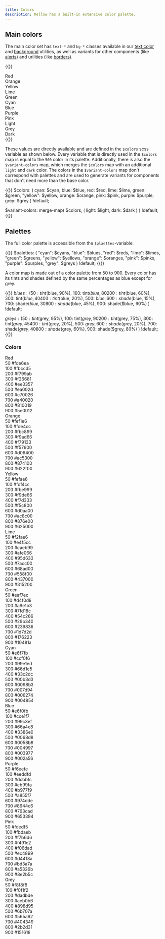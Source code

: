 ```yaml
---
title: Colors
description: Mellow has a built-in extensive color palette.
---
```


## Main colors
The main color set has `text-*` and `bg-*` classes available in our [text color](/utilities/color) and [background](/utilities/background) utilities, as well as variants for other components (like [alerts](/components/alert)) and urilities (like [borders](/utilities/borders)).

{{<example show_code="false">}}
<div class="grid grid-2 grid-sm-3">
  <div class="bg-red-500 p-3 rounded-sm">Red</div>
  <div class="bg-orange-500 p-3 rounded-sm">Orange</div>
  <div class="bg-yellow-500 p-3 rounded-sm">Yellow</div>
  <div class="bg-lime-500 p-3 rounded-sm">Lime</div>
  <div class="bg-green-500 p-3 rounded-sm">Green</div>
  <div class="bg-cyan-500 p-3 rounded-sm">Cyan</div>
  <div class="bg-blue-500 p-3 rounded-sm">Blue</div>
  <div class="bg-purple-500 p-3 rounded-sm">Purple</div>
  <div class="bg-pink-500 p-3 rounded-sm">Pink</div>
  <div class="bg-light p-3 rounded-sm">Light</div>
  <div class="bg-grey-500 p-3 rounded-sm">Grey</div>
  <div class="bg-dark text-white p-3 rounded-sm">Dark</div>
</div>
{{</example>}}

These values are directly available and are defined in the `$colors` scss variable as shown below. Every variable that is directly used in the `$colors` map is equal to the `500` color in its palette. Additionally, there is also the `$variant-colors` map, which merges the `$colors` map with an additional `light` and `dark` color. The colors in the `$variant-colors` map don't correspond with palettes and are used to generate variants for components that don't need more than the base color.

{{<example show_preview="false" lang="scss">}}
$colors: (
  cyan: $cyan,
  blue: $blue,
  red: $red,
  lime: $lime,
  green: $green,
  "yellow": $yellow,
  orange: $orange,
  pink: $pink,
  purple: $purple,
  grey: $grey
) !default;

$variant-colors: merge-map(
  $colors,
  (
    light: $light,
    dark: $dark
  )
) !default;
{{</example>}}

## Palettes
The full color palette is accessible from the `$plaettes`-variable.

{{<example show_preview="false" lang="scss">}}
$palettes: (
  "cyan": $cyans,
  "blue": $blues,
  "red": $reds,
  "lime": $limes,
  "green": $greens,
  "yellow": $yellows,
  "orange": $oranges,
  "pink": $pinks,
  "purple": $purples,
  "grey": $greys
) !default;
{{</example>}}

A color map is made out of a color palette from 50 to 900. Every color has its tints and shades defined by the same percentages as blue except for grey.

{{<example show_preview="false" lang="scss">}}
$blues: (
  50: tint($blue, 90%),
  100: tint($blue, 80%),
  200: tint($blue, 60%),
  300: tint($blue, 40%),
  400: tint($blue, 20%),
  500: $blue,
  600: shade($blue, 15%),
  700: shade($blue, 30%),
  800: shade($blue, 45%),
  900: shade($blue, 60%)
) !default;

$greys: (
  50: tint($grey, 95%),
  100: tint($grey, 90%),
  200: tint($grey, 75%),
  300: tint($grey, 45%),
  400: tint($grey, 20%),
  500: $grey,
  600: shade($grey, 20%),
  700: shade($grey, 40%),
  800: shade($grey, 60%),
  900: shade($grey, 80%)
) !default;
{{</example>}}

### Colors
<div class="d-flex mb-3">
  <div class="w-4 flex-shrink-0">
    <span class="fw-bold">Red</span>
  </div>
  <div class="grid grid-5 grid-xxl-10 gap-2 flex-grow-1">
    <div class="d-flex flex-column">
      <div class="bg-red-50 py-4 mb-1 rounded-sm"></div>
      <span class="text-small">50</span>
      <span class="text-small text-muted">#fde6ea</span>
    </div>
    <div class="d-flex flex-column">
      <div class="bg-red-100 py-4 mb-1 rounded-sm"></div>
      <span class="text-small">100</span>
      <span class="text-small text-muted">#fbccd5</span>
    </div>
    <div class="d-flex flex-column">
      <div class="bg-red-200 py-4 mb-1 rounded-sm"></div>
      <span class="text-small">200</span>
      <span class="text-small text-muted">#f799ab</span>
    </div>
    <div class="d-flex flex-column">
      <div class="bg-red-300 py-4 mb-1 rounded-sm"></div>
      <span class="text-small">300</span>
      <span class="text-small text-muted">#f26681</span>
    </div>
    <div class="d-flex flex-column">
      <div class="bg-red-400 py-4 mb-1 rounded-sm"></div>
      <span class="text-small">400</span>
      <span class="text-small text-muted">#ee3357</span>
    </div>
    <div class="d-flex flex-column">
      <div class="bg-red-500 py-4 mb-1 rounded-sm"></div>
      <span class="text-small">500</span>
      <span class="text-small text-muted">#ea002d</span>
    </div>
    <div class="d-flex flex-column">
      <div class="bg-red-600 py-4 mb-1 rounded-sm"></div>
      <span class="text-small">600</span>
      <span class="text-small text-muted">#c70026</span>
    </div>
    <div class="d-flex flex-column">
      <div class="bg-red-700 py-4 mb-1 rounded-sm"></div>
      <span class="text-small">700</span>
      <span class="text-small text-muted">#a40020</span>
    </div>
    <div class="d-flex flex-column">
      <div class="bg-red-800 py-4 mb-1 rounded-sm"></div>
      <span class="text-small">800</span>
      <span class="text-small text-muted">#810019</span>
    </div>
    <div class="d-flex flex-column">
      <div class="bg-red-900 py-4 mb-1 rounded-sm"></div>
      <span class="text-small">900</span>
      <span class="text-small text-muted">#5e0012</span>
    </div>
  </div>
</div>
<div class="d-flex mb-3">
  <div class="w-4 flex-shrink-0">
    <span class="fw-bold">Orange</span>
  </div>
  <div class="grid grid-5 grid-xxl-10 gap-2 flex-grow-1">
    <div class="d-flex flex-column">
      <div class="bg-orange-50 py-4 mb-1 rounded-sm"></div>
      <span class="text-small">50</span>
      <span class="text-small text-muted">#fef1e6</span>
    </div>
    <div class="d-flex flex-column">
      <div class="bg-orange-100 py-4 mb-1 rounded-sm"></div>
      <span class="text-small">100</span>
      <span class="text-small text-muted">#fde4cc</span>
    </div>
    <div class="d-flex flex-column">
      <div class="bg-orange-200 py-4 mb-1 rounded-sm"></div>
      <span class="text-small">200</span>
      <span class="text-small text-muted">#fbc899</span>
    </div>
    <div class="d-flex flex-column">
      <div class="bg-orange-300 py-4 mb-1 rounded-sm"></div>
      <span class="text-small">300</span>
      <span class="text-small text-muted">#f9ad66</span>
    </div>
    <div class="d-flex flex-column">
      <div class="bg-orange-400 py-4 mb-1 rounded-sm"></div>
      <span class="text-small">400</span>
      <span class="text-small text-muted">#f79133</span>
    </div>
    <div class="d-flex flex-column">
      <div class="bg-orange-500 py-4 mb-1 rounded-sm"></div>
      <span class="text-small">500</span>
      <span class="text-small text-muted">#f57600</span>
    </div>
    <div class="d-flex flex-column">
      <div class="bg-orange-600 py-4 mb-1 rounded-sm"></div>
      <span class="text-small">600</span>
      <span class="text-small text-muted">#d06400</span>
    </div>
    <div class="d-flex flex-column">
      <div class="bg-orange-700 py-4 mb-1 rounded-sm"></div>
      <span class="text-small">700</span>
      <span class="text-small text-muted">#ac5300</span>
    </div>
    <div class="d-flex flex-column">
      <div class="bg-orange-800 py-4 mb-1 rounded-sm"></div>
      <span class="text-small">800</span>
      <span class="text-small text-muted">#874100</span>
    </div>
    <div class="d-flex flex-column">
      <div class="bg-orange-900 py-4 mb-1 rounded-sm"></div>
      <span class="text-small">900</span>
      <span class="text-small text-muted">#622f00</span>
    </div>
  </div>
</div>
<div class="d-flex mb-3">
  <div class="w-4 flex-shrink-0">
    <span class="fw-bold">Yellow</span>
  </div>
  <div class="grid grid-5 grid-xxl-10 gap-2 flex-grow-1">
    <div class="d-flex flex-column">
      <div class="bg-yellow-50 py-4 mb-1 rounded-sm"></div>
      <span class="text-small">50</span>
      <span class="text-small text-muted">#fefae6</span>
    </div>
    <div class="d-flex flex-column">
      <div class="bg-yellow-100 py-4 mb-1 rounded-sm"></div>
      <span class="text-small">100</span>
      <span class="text-small text-muted">#fdf4cc</span>
    </div>
    <div class="d-flex flex-column">
      <div class="bg-yellow-200 py-4 mb-1 rounded-sm"></div>
      <span class="text-small">200</span>
      <span class="text-small text-muted">#fbe999</span>
    </div>
    <div class="d-flex flex-column">
      <div class="bg-yellow-300 py-4 mb-1 rounded-sm"></div>
      <span class="text-small">300</span>
      <span class="text-small text-muted">#f9de66</span>
    </div>
    <div class="d-flex flex-column">
      <div class="bg-yellow-400 py-4 mb-1 rounded-sm"></div>
      <span class="text-small">400</span>
      <span class="text-small text-muted">#f7d333</span>
    </div>
    <div class="d-flex flex-column">
      <div class="bg-yellow-500 py-4 mb-1 rounded-sm"></div>
      <span class="text-small">500</span>
      <span class="text-small text-muted">#f5c800</span>
    </div>
    <div class="d-flex flex-column">
      <div class="bg-yellow-600 py-4 mb-1 rounded-sm"></div>
      <span class="text-small">600</span>
      <span class="text-small text-muted">#d0aa00</span>
    </div>
    <div class="d-flex flex-column">
      <div class="bg-yellow-700 py-4 mb-1 rounded-sm"></div>
      <span class="text-small">700</span>
      <span class="text-small text-muted">#ac8c00</span>
    </div>
    <div class="d-flex flex-column">
      <div class="bg-yellow-800 py-4 mb-1 rounded-sm"></div>
      <span class="text-small">800</span>
      <span class="text-small text-muted">#876e00</span>
    </div>
    <div class="d-flex flex-column">
      <div class="bg-yellow-900 py-4 mb-1 rounded-sm"></div>
      <span class="text-small">900</span>
      <span class="text-small text-muted">#625000</span>
    </div>
  </div>
</div>
<div class="d-flex mb-3">
  <div class="w-4 flex-shrink-0">
    <span class="fw-bold">Lime</span>
  </div>
  <div class="grid grid-5 grid-xxl-10 gap-2 flex-grow-1">
    <div class="d-flex flex-column">
      <div class="bg-lime-50 py-4 mb-1 rounded-sm"></div>
      <span class="text-small">50</span>
      <span class="text-small text-muted">#f2fae6</span>
    </div>
    <div class="d-flex flex-column">
      <div class="bg-lime-100 py-4 mb-1 rounded-sm"></div>
      <span class="text-small">100</span>
      <span class="text-small text-muted">#e4f5cc</span>
    </div>
    <div class="d-flex flex-column">
      <div class="bg-lime-200 py-4 mb-1 rounded-sm"></div>
      <span class="text-small">200</span>
      <span class="text-small text-muted">#caeb99</span>
    </div>
    <div class="d-flex flex-column">
      <div class="bg-lime-300 py-4 mb-1 rounded-sm"></div>
      <span class="text-small">300</span>
      <span class="text-small text-muted">#afe066</span>
    </div>
    <div class="d-flex flex-column">
      <div class="bg-lime-400 py-4 mb-1 rounded-sm"></div>
      <span class="text-small">400</span>
      <span class="text-small text-muted">#95d633</span>
    </div>
    <div class="d-flex flex-column">
      <div class="bg-lime-500 py-4 mb-1 rounded-sm"></div>
      <span class="text-small">500</span>
      <span class="text-small text-muted">#7acc00</span>
    </div>
    <div class="d-flex flex-column">
      <div class="bg-lime-600 py-4 mb-1 rounded-sm"></div>
      <span class="text-small">600</span>
      <span class="text-small text-muted">#68ad00</span>
    </div>
    <div class="d-flex flex-column">
      <div class="bg-lime-700 py-4 mb-1 rounded-sm"></div>
      <span class="text-small">700</span>
      <span class="text-small text-muted">#558f00</span>
    </div>
    <div class="d-flex flex-column">
      <div class="bg-lime-800 py-4 mb-1 rounded-sm"></div>
      <span class="text-small">800</span>
      <span class="text-small text-muted">#437000</span>
    </div>
    <div class="d-flex flex-column">
      <div class="bg-lime-900 py-4 mb-1 rounded-sm"></div>
      <span class="text-small">900</span>
      <span class="text-small text-muted">#315200</span>
    </div>
  </div>
</div>
<div class="d-flex mb-3">
  <div class="w-4 flex-shrink-0">
    <span class="fw-bold">Green</span>
  </div>
  <div class="grid grid-5 grid-xxl-10 gap-2 flex-grow-1">
    <div class="d-flex flex-column">
      <div class="bg-green-50 py-4 mb-1 rounded-sm"></div>
      <span class="text-small">50</span>
      <span class="text-small text-muted">#eaf7ec</span>
    </div>
    <div class="d-flex flex-column">
      <div class="bg-green-100 py-4 mb-1 rounded-sm"></div>
      <span class="text-small">100</span>
      <span class="text-small text-muted">#d4f0d9</span>
    </div>
    <div class="d-flex flex-column">
      <div class="bg-green-200 py-4 mb-1 rounded-sm"></div>
      <span class="text-small">200</span>
      <span class="text-small text-muted">#a9e1b3</span>
    </div>
    <div class="d-flex flex-column">
      <div class="bg-green-300 py-4 mb-1 rounded-sm"></div>
      <span class="text-small">300</span>
      <span class="text-small text-muted">#7fd18c</span>
    </div>
    <div class="d-flex flex-column">
      <div class="bg-green-400 py-4 mb-1 rounded-sm"></div>
      <span class="text-small">400</span>
      <span class="text-small text-muted">#54c266</span>
    </div>
    <div class="d-flex flex-column">
      <div class="bg-green-500 py-4 mb-1 rounded-sm"></div>
      <span class="text-small">500</span>
      <span class="text-small text-muted">#29b340</span>
    </div>
    <div class="d-flex flex-column">
      <div class="bg-green-600 py-4 mb-1 rounded-sm"></div>
      <span class="text-small">600</span>
      <span class="text-small text-muted">#239836</span>
    </div>
    <div class="d-flex flex-column">
      <div class="bg-green-700 py-4 mb-1 rounded-sm"></div>
      <span class="text-small">700</span>
      <span class="text-small text-muted">#1d7d2d</span>
    </div>
    <div class="d-flex flex-column">
      <div class="bg-green-800 py-4 mb-1 rounded-sm"></div>
      <span class="text-small">800</span>
      <span class="text-small text-muted">#176223</span>
    </div>
    <div class="d-flex flex-column">
      <div class="bg-green-900 py-4 mb-1 rounded-sm"></div>
      <span class="text-small">900</span>
      <span class="text-small text-muted">#10481a</span>
    </div>
  </div>
</div>
<div class="d-flex mb-3">
  <div class="w-4 flex-shrink-0">
    <span class="fw-bold">Cyan</span>
  </div>
  <div class="grid grid-5 grid-xxl-10 gap-2 flex-grow-1">
    <div class="d-flex flex-column">
      <div class="bg-cyan-50 py-4 mb-1 rounded-sm"></div>
      <span class="text-small">50</span>
      <span class="text-small text-muted">#e6f7fb</span>
    </div>
    <div class="d-flex flex-column">
      <div class="bg-cyan-100 py-4 mb-1 rounded-sm"></div>
      <span class="text-small">100</span>
      <span class="text-small text-muted">#ccf0f6</span>
    </div>
    <div class="d-flex flex-column">
      <div class="bg-cyan-200 py-4 mb-1 rounded-sm"></div>
      <span class="text-small">200</span>
      <span class="text-small text-muted">#99e1ed</span>
    </div>
    <div class="d-flex flex-column">
      <div class="bg-cyan-300 py-4 mb-1 rounded-sm"></div>
      <span class="text-small">300</span>
      <span class="text-small text-muted">#66d1e5</span>
    </div>
    <div class="d-flex flex-column">
      <div class="bg-cyan-400 py-4 mb-1 rounded-sm"></div>
      <span class="text-small">400</span>
      <span class="text-small text-muted">#33c2dc</span>
    </div>
    <div class="d-flex flex-column">
      <div class="bg-cyan-500 py-4 mb-1 rounded-sm"></div>
      <span class="text-small">500</span>
      <span class="text-small text-muted">#00b3d3</span>
    </div>
    <div class="d-flex flex-column">
      <div class="bg-cyan-600 py-4 mb-1 rounded-sm"></div>
      <span class="text-small">600</span>
      <span class="text-small text-muted">#0098b3</span>
    </div>
    <div class="d-flex flex-column">
      <div class="bg-cyan-700 py-4 mb-1 rounded-sm"></div>
      <span class="text-small">700</span>
      <span class="text-small text-muted">#007d94</span>
    </div>
    <div class="d-flex flex-column">
      <div class="bg-cyan-800 py-4 mb-1 rounded-sm"></div>
      <span class="text-small">800</span>
      <span class="text-small text-muted">#006274</span>
    </div>
    <div class="d-flex flex-column">
      <div class="bg-cyan-900 py-4 mb-1 rounded-sm"></div>
      <span class="text-small">900</span>
      <span class="text-small text-muted">#004854</span>
    </div>
  </div>
</div>
<div class="d-flex mb-3">
  <div class="w-4 flex-shrink-0">
    <span class="fw-bold">Blue</span>
  </div>
  <div class="grid grid-5 grid-xxl-10 gap-2 flex-grow-1">
    <div class="d-flex flex-column">
      <div class="bg-blue-50 py-4 mb-1 rounded-sm"></div>
      <span class="text-small">50</span>
      <span class="text-small text-muted">#e6f0fb</span>
    </div>
    <div class="d-flex flex-column">
      <div class="bg-blue-100 py-4 mb-1 rounded-sm"></div>
      <span class="text-small">100</span>
      <span class="text-small text-muted">#cce1f7</span>
    </div>
    <div class="d-flex flex-column">
      <div class="bg-blue-200 py-4 mb-1 rounded-sm"></div>
      <span class="text-small">200</span>
      <span class="text-small text-muted">#99c3ef</span>
    </div>
    <div class="d-flex flex-column">
      <div class="bg-blue-300 py-4 mb-1 rounded-sm"></div>
      <span class="text-small">300</span>
      <span class="text-small text-muted">#66a4e8</span>
    </div>
    <div class="d-flex flex-column">
      <div class="bg-blue-400 py-4 mb-1 rounded-sm"></div>
      <span class="text-small">400</span>
      <span class="text-small text-muted">#3386e0</span>
    </div>
    <div class="d-flex flex-column">
      <div class="bg-blue-500 py-4 mb-1 rounded-sm"></div>
      <span class="text-small">500</span>
      <span class="text-small text-muted">#0068d8</span>
    </div>
    <div class="d-flex flex-column">
      <div class="bg-blue-600 py-4 mb-1 rounded-sm"></div>
      <span class="text-small">600</span>
      <span class="text-small text-muted">#0058b8</span>
    </div>
    <div class="d-flex flex-column">
      <div class="bg-blue-700 py-4 mb-1 rounded-sm"></div>
      <span class="text-small">700</span>
      <span class="text-small text-muted">#004997</span>
    </div>
    <div class="d-flex flex-column">
      <div class="bg-blue-800 py-4 mb-1 rounded-sm"></div>
      <span class="text-small">800</span>
      <span class="text-small text-muted">#003977</span>
    </div>
    <div class="d-flex flex-column">
      <div class="bg-blue-900 py-4 mb-1 rounded-sm"></div>
      <span class="text-small">900</span>
      <span class="text-small text-muted">#002a56</span>
    </div>
  </div>
</div>
<div class="d-flex mb-3">
  <div class="w-4 flex-shrink-0">
    <span class="fw-bold">Purple</span>
  </div>
  <div class="grid grid-5 grid-xxl-10 gap-2 flex-grow-1">
    <div class="d-flex flex-column">
      <div class="bg-purple-50 py-4 mb-1 rounded-sm"></div>
      <span class="text-small">50</span>
      <span class="text-small text-muted">#f6eefe</span>
    </div>
    <div class="d-flex flex-column">
      <div class="bg-purple-100 py-4 mb-1 rounded-sm"></div>
      <span class="text-small">100</span>
      <span class="text-small text-muted">#eeddfd</span>
    </div>
    <div class="d-flex flex-column">
      <div class="bg-purple-200 py-4 mb-1 rounded-sm"></div>
      <span class="text-small">200</span>
      <span class="text-small text-muted">#dcbbfc</span>
    </div>
    <div class="d-flex flex-column">
      <div class="bg-purple-300 py-4 mb-1 rounded-sm"></div>
      <span class="text-small">300</span>
      <span class="text-small text-muted">#cb99fa</span>
    </div>
    <div class="d-flex flex-column">
      <div class="bg-purple-400 py-4 mb-1 rounded-sm"></div>
      <span class="text-small">400</span>
      <span class="text-small text-muted">#b977f9</span>
    </div>
    <div class="d-flex flex-column">
      <div class="bg-purple-500 py-4 mb-1 rounded-sm"></div>
      <span class="text-small">500</span>
      <span class="text-small text-muted">#a855f7</span>
    </div>
    <div class="d-flex flex-column">
      <div class="bg-purple-600 py-4 mb-1 rounded-sm"></div>
      <span class="text-small">600</span>
      <span class="text-small text-muted">#974dde</span>
    </div>
    <div class="d-flex flex-column">
      <div class="bg-purple-700 py-4 mb-1 rounded-sm"></div>
      <span class="text-small">700</span>
      <span class="text-small text-muted">#8644c6</span>
    </div>
    <div class="d-flex flex-column">
      <div class="bg-purple-800 py-4 mb-1 rounded-sm"></div>
      <span class="text-small">800</span>
      <span class="text-small text-muted">#763cad</span>
    </div>
    <div class="d-flex flex-column">
      <div class="bg-purple-900 py-4 mb-1 rounded-sm"></div>
      <span class="text-small">900</span>
      <span class="text-small text-muted">#653394</span>
    </div>
  </div>
</div>
<div class="d-flex mb-3">
  <div class="w-4 flex-shrink-0">
    <span class="fw-bold">Pink</span>
  </div>
  <div class="grid grid-5 grid-xxl-10 gap-2 flex-grow-1">
    <div class="d-flex flex-column">
      <div class="bg-pink-50 py-4 mb-1 rounded-sm"></div>
      <span class="text-small">50</span>
      <span class="text-small text-muted">#fdedf5</span>
    </div>
    <div class="d-flex flex-column">
      <div class="bg-pink-100 py-4 mb-1 rounded-sm"></div>
      <span class="text-small">100</span>
      <span class="text-small text-muted">#fbdaeb</span>
    </div>
    <div class="d-flex flex-column">
      <div class="bg-pink-200 py-4 mb-1 rounded-sm"></div>
      <span class="text-small">200</span>
      <span class="text-small text-muted">#f7b6d6</span>
    </div>
    <div class="d-flex flex-column">
      <div class="bg-pink-300 py-4 mb-1 rounded-sm"></div>
      <span class="text-small">300</span>
      <span class="text-small text-muted">#f491c2</span>
    </div>
    <div class="d-flex flex-column">
      <div class="bg-pink-400 py-4 mb-1 rounded-sm"></div>
      <span class="text-small">400</span>
      <span class="text-small text-muted">#f06dad</span>
    </div>
    <div class="d-flex flex-column">
      <div class="bg-pink-500 py-4 mb-1 rounded-sm"></div>
      <span class="text-small">500</span>
      <span class="text-small text-muted">#ec4899</span>
    </div>
    <div class="d-flex flex-column">
      <div class="bg-pink-600 py-4 mb-1 rounded-sm"></div>
      <span class="text-small">600</span>
      <span class="text-small text-muted">#d4418a</span>
    </div>
    <div class="d-flex flex-column">
      <div class="bg-pink-700 py-4 mb-1 rounded-sm"></div>
      <span class="text-small">700</span>
      <span class="text-small text-muted">#bd3a7a</span>
    </div>
    <div class="d-flex flex-column">
      <div class="bg-pink-800 py-4 mb-1 rounded-sm"></div>
      <span class="text-small">800</span>
      <span class="text-small text-muted">#a5326b</span>
    </div>
    <div class="d-flex flex-column">
      <div class="bg-pink-900 py-4 mb-1 rounded-sm"></div>
      <span class="text-small">900</span>
      <span class="text-small text-muted">#8e2b5c</span>
    </div>
  </div>
</div>
<div class="d-flex mb-3">
  <div class="w-4 flex-shrink-0">
    <span class="fw-bold">Grey</span>
  </div>
  <div class="grid grid-5 grid-xxl-10 gap-2 flex-grow-1">
    <div class="d-flex flex-column">
      <div class="bg-grey-50 py-4 mb-1 rounded-sm"></div>
      <span class="text-small">50</span>
      <span class="text-small text-muted">#f8f8f8</span>
    </div>
    <div class="d-flex flex-column">
      <div class="bg-grey-100 py-4 mb-1 rounded-sm"></div>
      <span class="text-small">100</span>
      <span class="text-small text-muted">#f0f1f2</span>
    </div>
    <div class="d-flex flex-column">
      <div class="bg-grey-200 py-4 mb-1 rounded-sm"></div>
      <span class="text-small">200</span>
      <span class="text-small text-muted">#dadbde</span>
    </div>
    <div class="d-flex flex-column">
      <div class="bg-grey-300 py-4 mb-1 rounded-sm"></div>
      <span class="text-small">300</span>
      <span class="text-small text-muted">#aeb0b6</span>
    </div>
    <div class="d-flex flex-column">
      <div class="bg-grey-400 py-4 mb-1 rounded-sm"></div>
      <span class="text-small">400</span>
      <span class="text-small text-muted">#898d95</span>
    </div>
    <div class="d-flex flex-column">
      <div class="bg-grey-500 py-4 mb-1 rounded-sm"></div>
      <span class="text-small">500</span>
      <span class="text-small text-muted">#6b707a</span>
    </div>
    <div class="d-flex flex-column">
      <div class="bg-grey-600 py-4 mb-1 rounded-sm"></div>
      <span class="text-small">600</span>
      <span class="text-small text-muted">#565a62</span>
    </div>
    <div class="d-flex flex-column">
      <div class="bg-grey-700 py-4 mb-1 rounded-sm"></div>
      <span class="text-small">700</span>
      <span class="text-small text-muted">#404349</span>
    </div>
    <div class="d-flex flex-column">
      <div class="bg-grey-800 py-4 mb-1 rounded-sm"></div>
      <span class="text-small">800</span>
      <span class="text-small text-muted">#2b2d31</span>
    </div>
    <div class="d-flex flex-column">
      <div class="bg-grey-900 py-4 mb-1 rounded-sm"></div>
      <span class="text-small">900</span>
      <span class="text-small text-muted">#151618</span>
    </div>
  </div>
</div>

